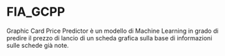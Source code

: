 # FIA_GCPP
Graphic Card Price Predictor è un modello di Machine Learning 
in grado di predire il prezzo di lancio di un scheda grafica
sulla base di informazioni sulle schede già note.
